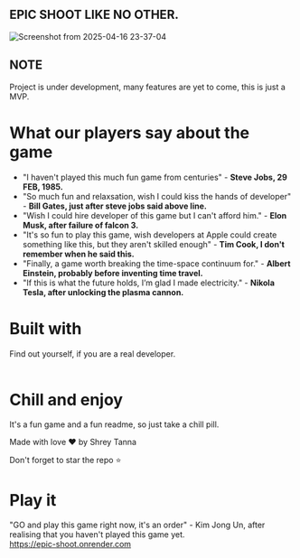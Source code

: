 ## EPIC SHOOT LIKE NO OTHER.
![Screenshot from 2025-04-16 23-37-04](https://github.com/user-attachments/assets/30d464a4-0577-4e08-8b45-42283e42a652)


## NOTE
Project is under development, many features are yet to come, this is just a MVP.

# What our players say about the game

- "I haven't played this much fun game from centuries" - **Steve Jobs, 29 FEB, 1985.**
- "So much fun and relaxsation, wish I could kiss the hands of developer" - **Bill Gates, just after steve jobs said above line.**
- "Wish I could hire developer of this game but I can't afford him." - **Elon Musk, after failure of falcon 3.**
- "It's so fun to play this game, wish developers at Apple could create something like this, but they aren't skilled enough" - **Tim Cook, I don't remember when he said this.**
- "Finally, a game worth breaking the time-space continuum for." - **Albert Einstein, probably before inventing time travel.**
- "If this is what the future holds, I’m glad I made electricity." - **Nikola Tesla, after unlocking the plasma cannon.**


# Built with

Find out yourself, if you are a real developer.
<br>
<br>

# Chill and enjoy
It's a fun game and a fun readme, so just take a chill pill.

Made with love ❤️ by Shrey Tanna

Don't forget to star the repo ⭐ 

# Play it

"GO and play this game right now, it's an order" - Kim Jong Un, after realising that you haven't played this game yet. <br>
https://epic-shoot.onrender.com
